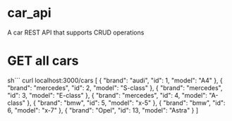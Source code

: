 # car_api
A car REST API that supports CRUD operations


# GET all cars
sh```
curl localhost:3000/cars
[
  {
    "brand": "audi",
    "id": 1,
    "model": "A4"
  },
  {
    "brand": "mercedes",
    "id": 2,
    "model": "S-class"
  },
  {
    "brand": "mercedes",
    "id": 3,
    "model": "E-class"
  },
  {
    "brand": "mercedes",
    "id": 4,
    "model": "A-class"
  },
  {
    "brand": "bmw",
    "id": 5,
    "model": "x-5"
  },
  {
    "brand": "bmw",
    "id": 6,
    "model": "x-7"
  },
  {
    "brand": "Opel",
    "id": 13,
    "model": "Astra"
  }
]

```
